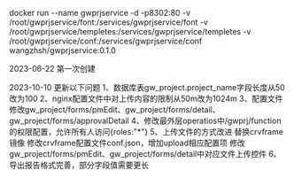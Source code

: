 docker run --name gwprjservice -d -p8302:80 -v /root/gwprjservice/font:/services/gwprjservice/font -v /root/gwprjservice/templetes:/services/gwprjservice/templetes -v /root/gwprjservice/conf:/services/gwprjservice/conf  wangzhsh/gwprjservice:0.1.0


2023-06-22 第一次创建

2023-10-10 更新以下问题
1、数据库表gw_project.project_name字段长度从50改为100
2、nginx配置文件中对上传内容的限制从50m改为1024m
3、配置文件修改gw_project/forms/pmEdit、gw_project/forms/detail、  gw_project/forms/approvalDetail 
4、修改最外层operatios中/gwprj/function的权限配置，允许所有人访问{roles:"*"}
5、上传文件的方式改进
   替换crvframe镜像
   修改crvframe配置文件conf.json，增加upload相应配置项
   修改gw_project/forms/pmEdit、gw_project/forms/detail中对应文件上传控件
6、导出报告格式完善，部分字段值需要更长